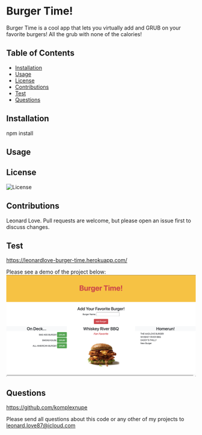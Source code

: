 # Burger Time!
Burger Time is a cool app that lets you virtually add and GRUB on your favorite burgers! All the grub with none of the calories!

## Table of Contents
- [Installation](#installation)
- [Usage](#usage)
- [License](#license)
- [Contributions](#contributions)
- [Test](#test)
- [Questions](#questions)

    
## <a name="installation">Installation</a>

npm install
    
## <a name="usage">Usage</a>



## <a name="license">License</a>

![License](https://img.shields.io/badge/License-MIT-blue)
    
## <a name="contributions">Contributions</a>

Leonard Love. Pull requests are welcome, but please open an issue first to discuss changes.
    
## <a name="test">Test</a>
https://leonardlove-burger-time.herokuapp.com/

Please see a demo of the project below:
![Demo](./public/assets/images/burgertime.png)

## <a name="questions">Questions</a>

https://github.com/komplexnupe

Please send all questions about this code or any other of my projects to leonard.love87@icloud.com
